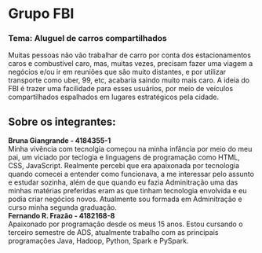 <h1>Grupo FBI</h1>
<h3>Tema: Aluguel de carros compartilhados </h3>
Muitas pessoas não vão trabalhar de carro por conta dos estacionamentos caros e combustível caro, mas, muitas vezes, precisam fazer uma viagem a negócios e/ou ir em reuniões que são muito distantes, e por utilizar transporte como uber, 99, etc, acabaria saindo muito mais caro. A ideia do FBI é trazer uma facilidade para esses usuários, por meio de veículos compartilhados espalhados em lugares estratégicos pela cidade. 

<h2>Sobre os integrantes:</h2>
<b> Bruna Giangrande - 4184355-1 </b><br>
Minha vivência com tecnolgia começou na minha infância por meio do meu pai, um viciado por teclogia e linguagens de programação como HTML, CSS, JavaScript. Realmente percebi que era apaixonada por tecnologia quando comecei a entender como funcionava, a me interessar pelo assunto e estudar sozinha, além de que quando eu fazia Adminitração uma das minhas matérias preferidas eram as que tinham tecnologia envolvida e eu podia criar negócios novos. Atualmente sou formada em Adminitração e curso minha segunda graduação. 
<br>
<b> Fernando R. Frazão - 4182168-8   </b> <br>
Apaixonado por programação desde os meus 15 anos. Estou cursando o terceiro semestre de ADS, atualmente trabalho com as principais programações Java, Hadoop, Python, Spark e PySpark.
